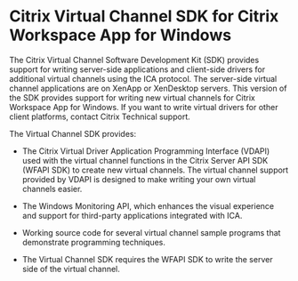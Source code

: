 # Citrix Virtual Channel SDK for Citrix Workspace App for Windows

The Citrix Virtual Channel Software Development Kit (SDK) provides
support for writing server-side applications and client-side drivers for
additional virtual channels using the ICA protocol. The server-side
virtual channel applications are on XenApp or XenDesktop servers. This
version of the SDK provides support for writing new virtual channels for
Citrix Workspace App for Windows. If you want to write virtual drivers for other
client platforms, contact Citrix Technical support.

The Virtual Channel SDK provides:

-  The Citrix Virtual Driver Application Programming Interface (VDAPI) used with the virtual channel functions in the Citrix Server API SDK (WFAPI SDK) to create new virtual channels. The virtual channel support provided by VDAPI is designed to make writing your own virtual channels easier.

-  The Windows Monitoring API, which enhances the visual experience and support for third-party applications integrated with ICA.

-  Working source code for several virtual channel sample programs that demonstrate programming techniques.

-  The Virtual Channel SDK requires the WFAPI SDK to write the server side of the virtual channel.